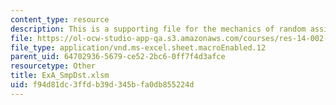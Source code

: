 ```yaml
---
content_type: resource
description: This is a supporting file for the mechanics of random assignment.
file: https://ol-ocw-studio-app-qa.s3.amazonaws.com/courses/res-14-002-abdul-latif-jameel-poverty-action-lab-executive-training-evaluating-social-programs-2011-spring-2011/f94d81dc3ffdb39d345bfa0db855224d_ExA_SmpDst.xlsm
file_type: application/vnd.ms-excel.sheet.macroEnabled.12
parent_uid: 64702936-5679-ce52-2bc6-0ff7f4d3afce
resourcetype: Other
title: ExA_SmpDst.xlsm
uid: f94d81dc-3ffd-b39d-345b-fa0db855224d
---
```

